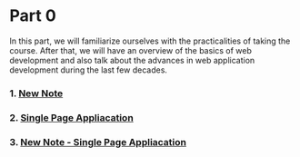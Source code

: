 # Part 0
In this part, we will familiarize ourselves with the practicalities of taking the course. After that, we will have an overview of the basics of web development and also talk about the advances in web application development during the last few decades.

### 1. [New Note](./New%20Note/)
### 2. [Single Page Appliacation](./Single%20Page%20Appliacation/)
### 3. [New Note - Single Page Appliacation](./New%20Note%20-%20Single%20Page%20Appliacation/)